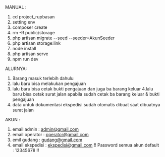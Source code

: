 MANUAL :

1. cd project_rupbasan
2. setting env 
3. composer create
4. rm -R public/storage
5. php artisan migrate --seed --seeder=AkunSeeder
6. php artisan storage:link
7. node install
8. php artisan serve
9. npm run dev


ALURNYA:
1. Barang masuk terlebih dahulu
2. lalu baru bisa melakukan pengajuan
3. lalu baru bisa cetak bukti pengajuan dan juga ba barang keluar
4.lalu baru bisa cetak surat jalan apabila sudah cetak ba barang keluar & bukti pengajuan
5. data untuk dokumentasi ekspedisi sudah otomatis dibuat saat dibuatnya surat jalan

AKUN :

1. email admin : admin@gmail.com
2. email operator : operator@gmail.com
3. emil gudang : gudang@gmail.com
4. email ekspedisi : ekspedisi@gmail.com
!! Password semua akun default : 12345678 !!
